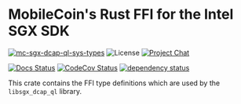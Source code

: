 # MobileCoin's Rust FFI for the Intel SGX SDK

[![mc-sgx-dcap-ql-sys-types][crate-image]][crate-link]
![License][license-image]
[![Project Chat][chat-image]][chat-link]

[![Docs Status][docs-image]][docs-link]
[![CodeCov Status][codecov-image]][codecov-link]
[![dependency status][deps-image]][deps-link]

This crate contains the FFI type definitions which are used by the 
`libsgx_dcap_ql` library.

[crate-image]: https://img.shields.io/crates/v/mc-sgx-dcap-ql-sys-types.svg?style=for-the-badge
[crate-link]: https://crates.io/crates/aead
[license-image]: https://img.shields.io/crates/l/mc-sgx-dcap-ql-sys-types?style=for-the-badge
[chat-image]: https://img.shields.io/discord/MOBILECOIN?style=for-the-badge
[chat-link]: https://mobilecoin.chat
[docs-image]: https://img.shields.io/docsrs/mc-sgx-dcap-ql-sys-types?style=for-the-badge
[docs-link]: https://docs.rs/crate/mc-sgx-dcap-ql-sys-types
[codecov-image]: https://img.shields.io/codecov/c/github/mobilecoinfoundation/sgx/develop?style=for-the-badge
[codecov-link]: https://codecov.io/gh/mobilecoinfoundation/sgx
[deps-image]: https://deps.rs/crate/mc-sgx-dcap-ql-sys-types/status.svg?style=for-the-badge
[deps-link]: https://deps.rs/crate/mc-sgx-dcap-ql-sys-types
